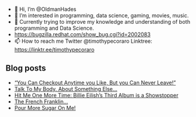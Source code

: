 - 👋 Hi, I’m @OldmanHades
- 👀 I’m interested in programming, data science, gaming, movies, music.
- 🌱 Currently trying to improve my knowledge and understanding of both programming and Data Science.
- https://bugzilla.redhat.com/show_bug.cgi?id=2002083
- 📫 How to reach me Twitter @timothypecoraro
Linktree: https://linktr.ee/timothypecoraro

## Blog posts
<!-- BLOG-POST-LIST:START -->
- [“You Can Checkout Anytime you Like, But you Can Never Leave!”](https://medium.com/@timothypecoraro/you-can-checkout-anytime-you-like-but-you-can-never-leave-3c4717e3045f?source=rss-5097f5c9b801------2)
- [Talk To My Body, About Something Else…](https://medium.com/@timothypecoraro/talk-to-my-body-about-something-else-9c7000a40a3d?source=rss-5097f5c9b801------2)
- [Hit Me One More Time: Billie Eilish’s Third Album is a Showstopper](https://medium.com/@timothypecoraro/hit-me-one-more-time-billie-eilishs-third-album-is-a-showstopper-1251d7131c99?source=rss-5097f5c9b801------2)
- [The French Franklin…](https://medium.com/@timothypecoraro/the-french-franklin-dc885c6007ff?source=rss-5097f5c9b801------2)
- [Pour More Sugar On Me!](https://medium.com/@timothypecoraro/pour-more-sugar-on-me-6b76d2a328ee?source=rss-5097f5c9b801------2)
<!-- BLOG-POST-LIST:END -->
